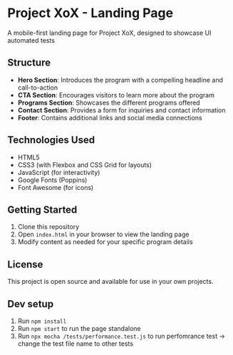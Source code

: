 # Project XoX - Landing Page

A mobile-first landing page for Project XoX, designed to showcase UI automated tests 

## Structure

- **Hero Section**: Introduces the program with a compelling headline and call-to-action
- **CTA Section**: Encourages visitors to learn more about the program
- **Programs Section**: Showcases the different programs offered
- **Contact Section**: Provides a form for inquiries and contact information
- **Footer**: Contains additional links and social media connections

## Technologies Used

- HTML5
- CSS3 (with Flexbox and CSS Grid for layouts)
- JavaScript (for interactivity)
- Google Fonts (Poppins)
- Font Awesome (for icons)

## Getting Started

1. Clone this repository
2. Open `index.html` in your browser to view the landing page
3. Modify content as needed for your specific program details

## License

This project is open source and available for use in your own projects.

## Dev setup

1. Run `npm install`
2. Run `npm start` to run the page standalone
3. Run `npx mocha /tests/performance.test.js` to run perfomrance test -> change the test file name to other tests 

